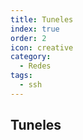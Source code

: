 ```yaml
---
title: Tuneles
index: true
order: 2
icon: creative
category:
  - Redes
tags:
  - ssh  
---
```


## Tuneles
